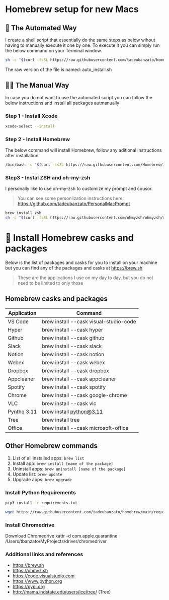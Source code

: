# Homebrew setup for new Macs
## 🤖 The Automated Way
I create a shell script that essentially do the same steps as below wihout having to manually execute it one by one.
To execute it you can simply run the below command on your Terminal window.
```bash
sh -c "$(curl -fsSL https://raw.githubusercontent.com/tadeubanzato/homebrew/main/auto_install.sh)"
```
The raw version of the file is named: auto_install.sh

## 🤟🏼 The Manual Way
In case you do not want to use the automated script you can follow the below instructions and install all packages autmanually
### Step 1 - Install Xcode
```bash
xcode-select --install
```
### Step 2 - Install Homebrew
The below command will install Homebrew, follow any aditional instructions after installation.
```bash
/bin/bash -c "$(curl -fsSL https://raw.githubusercontent.com/Homebrew/install/HEAD/install.sh)"
```

### Step3 - Instal ZSH and oh-my-zsh
I personally like to use oh-my-zsh to customize my prompt and cousor.
> You can see some personlization instructions here: https://github.com/tadeubanzato/PersonalMacPrompt
```bash
brew install zsh
sh -c "$(curl -fsSL https://raw.githubusercontent.com/ohmyzsh/ohmyzsh/master/tools/install.sh)"
```

# 🍻 Install Homebrew casks and packages
Below is the list of packages and casks for you to install on your machine but you can find any of the packages and casks at https://brew.sh
> These are the applications I use on my day to day, but you do not need to be limited to only those

## Homebrew casks and packages
| Application  | Command  |
| ------------ | ------------ |
| VS Code  | brew install --cask visual-studio-code  |
| Hyper  | brew install --cask hyper  |
| Github  | brew install --cask github  |
| Slack  | brew install --cask slack  |
| Notion  |  brew install --cask notion |
| Webex  |  brew install --cask webex |
| Dropbox  |  brew install --cask dropbox |
| Appcleaner  |  brew install --cask appcleaner |
| Spotify  |  brew install --cask spotify |
| Chrome  |  brew install --cask google-chrome |
| VLC  |  brew install --cask vlc |
| Pyntho 3.11  |  brew install python@3.11 |
| Tree  | brew install tree |
| Office  | brew install --cask microsoft-office |

## Other Homebrew commands
1. List of all installed apps: `brew list`
2. Install app: `brew install [name of the package]`
3. Uninstall apps: `brew uninstall [name of the package]`
4. Update list: `brew update`
5. Upgrade apps: `brew upgrade`

### Install Python Requirements
```bash
pip3 install -r requirements.txt
```
```bash
wget https://raw.githubusercontent.com/tadeubanzato/homebrew/main/requirements.txt
```

### Install Chromedrive
Download Chromedrive
xattr -d com.apple.quarantine /Users/tbanzato/MyProjects/driver/chromedriver

### Additional links and references
- https://brew.sh
- https://ohmyz.sh
- https://code.visualstudio.com
- https://www.python.org
- https://pypi.org
- http://mama.indstate.edu/users/ice/tree/ (Tree)